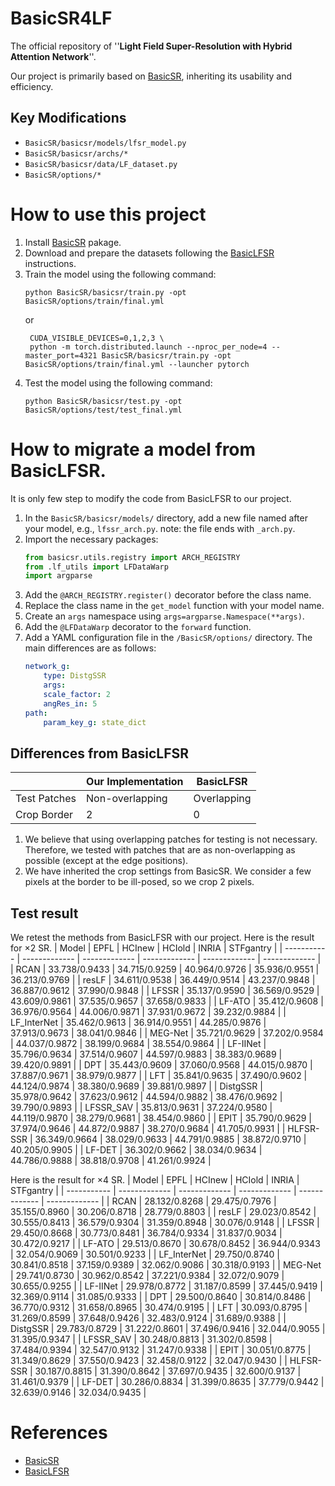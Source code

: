 # BasicSR4LF

The official repository of ''**Light Field Super-Resolution with Hybrid Attention Network**''.

Our project is primarily based on [BasicSR](https://github.com/XPixelGroup/BasicSR/tree/master/basicsr), inheriting its usability and efficiency.

## Key Modifications
+ `BasicSR/basicsr/models/lfsr_model.py`
+ `BasicSR/basicsr/archs/*`
+ `BasicSR/basicsr/data/LF_dataset.py`
+ `BasicSR/options/*`





# How to use this project

1. Install [BasicSR](https://github.com/XPixelGroup/BasicSR/tree/master/basicsr) pakage.
2. Download and prepare the datasets following the [BasicLFSR](https://github.com/ZhengyuLiang24/BasicLFSR) instructions.
3. Train the model using the following command:
   ```shell
   python BasicSR/basicsr/train.py -opt BasicSR/options/train/final.yml
   ``` 
   or
   ```shell
    CUDA_VISIBLE_DEVICES=0,1,2,3 \
    python -m torch.distributed.launch --nproc_per_node=4 --master_port=4321 BasicSR/basicsr/train.py -opt BasicSR/options/train/final.yml --launcher pytorch
   ```
4. Test the model using the following command:
   ```shell
   python BasicSR/basicsr/test.py -opt BasicSR/options/test/test_final.yml
   ```


# How to migrate a model from BasicLFSR.

It is only few step to modify the code from BasicLFSR to our project.

1. In the `BasicSR/basicsr/models/` directory, add a new file named after your model, e.g., `lfssr_arch.py`. note: the file ends with `_arch.py`.
2. Import the necessary packages:
    ```python
    from basicsr.utils.registry import ARCH_REGISTRY
    from .lf_utils import LFDataWarp
    import argparse
    ```
3. Add the `@ARCH_REGISTRY.register()` decorator before the class name.
4. Replace the class name in the `get_model` function with your model name.    
5. Create an `args` namespace using `args=argparse.Namespace(**args)`.
6. Add the `@LFDataWarp` decorator to the `forward` function.
7. Add a YAML configuration file in the `/BasicSR/options/` directory. The main differences are as follows:
    ```yml
    network_g:
        type: DistgSSR
        args:
        scale_factor: 2
        angRes_in: 5
    path:
        param_key_g: state_dict
    ```

## Differences from BasicLFSR
|              | Our Implementation | BasicLFSR   |
| ------------ | ------------------ | ----------- |
| Test Patches | Non-overlapping    | Overlapping |
| Crop Border  | 2                  | 0           |

1. We believe that using overlapping patches for testing is not necessary. Therefore, we tested with patches that are as non-overlapping as possible (except at the edge positions).
2. We have inherited the crop settings from BasicSR. We consider a few pixels at the border to be ill-posed, so we crop 2 pixels.


## Test result
We retest the methods from BasicLFSR with our project.
Here is the result for $\times2$ SR.
| Model       | EPFL          | HCInew        | HCIold        | INRIA         | STFgantry     |
| ----------- | ------------- | ------------- | ------------- | ------------- | ------------- |
| RCAN        | 33.738/0.9433 | 34.715/0.9259 | 40.964/0.9726 | 35.936/0.9551 | 36.213/0.9769 |
| resLF       | 34.611/0.9538 | 36.449/0.9514 | 43.237/0.9848 | 36.887/0.9612 | 37.990/0.9848 |
| LFSSR       | 35.137/0.9590 | 36.569/0.9529 | 43.609/0.9861 | 37.535/0.9657 | 37.658/0.9833 |
| LF-ATO      | 35.412/0.9608 | 36.976/0.9564 | 44.006/0.9871 | 37.931/0.9672 | 39.232/0.9884 |
| LF_InterNet | 35.462/0.9613 | 36.914/0.9551 | 44.285/0.9876 | 37.913/0.9673 | 38.041/0.9846 |
| MEG-Net     | 35.721/0.9629 | 37.202/0.9584 | 44.037/0.9872 | 38.199/0.9684 | 38.554/0.9864 |
| LF-IINet    | 35.796/0.9634 | 37.514/0.9607 | 44.597/0.9883 | 38.383/0.9689 | 39.420/0.9891 |
| DPT         | 35.443/0.9609 | 37.060/0.9568 | 44.015/0.9870 | 37.887/0.9671 | 38.979/0.9877 |
| LFT         | 35.841/0.9635 | 37.490/0.9602 | 44.124/0.9874 | 38.380/0.9689 | 39.881/0.9897 |
| DistgSSR    | 35.978/0.9642 | 37.623/0.9612 | 44.594/0.9882 | 38.476/0.9692 | 39.790/0.9893 |
| LFSSR_SAV   | 35.813/0.9631 | 37.224/0.9580 | 44.119/0.9870 | 38.279/0.9681 | 38.454/0.9860 |
| EPIT        | 35.790/0.9629 | 37.974/0.9646 | 44.872/0.9887 | 38.270/0.9684 | 41.705/0.9931 |
| HLFSR-SSR   | 36.349/0.9664 | 38.029/0.9633 | 44.791/0.9885 | 38.872/0.9710 | 40.205/0.9905 |
| LF-DET      | 36.302/0.9662 | 38.034/0.9634 | 44.786/0.9888 | 38.818/0.9708 | 41.261/0.9924 |

Here is the result for $\times4$ SR.
| Model       | EPFL          | HCInew        | HCIold        | INRIA         | STFgantry     |
| ----------- | ------------- | ------------- | ------------- | ------------- | ------------- |
| RCAN        | 28.132/0.8268 | 29.475/0.7976 | 35.155/0.8960 | 30.206/0.8718 | 28.779/0.8803 |
| resLF       | 29.023/0.8542 | 30.555/0.8413 | 36.579/0.9304 | 31.359/0.8948 | 30.076/0.9148 |
| LFSSR       | 29.450/0.8668 | 30.773/0.8481 | 36.784/0.9334 | 31.837/0.9034 | 30.472/0.9217 |
| LF-ATO      | 29.513/0.8670 | 30.678/0.8452 | 36.944/0.9343 | 32.054/0.9069 | 30.501/0.9233 |
| LF_InterNet | 29.750/0.8740 | 30.841/0.8518 | 37.159/0.9389 | 32.062/0.9086 | 30.318/0.9193 |
| MEG-Net     | 29.741/0.8730 | 30.962/0.8542 | 37.221/0.9384 | 32.072/0.9079 | 30.655/0.9255 |
| LF-IINet    | 29.978/0.8772 | 31.187/0.8599 | 37.445/0.9419 | 32.369/0.9114 | 31.085/0.9333 |
| DPT         | 29.500/0.8640 | 30.814/0.8486 | 36.770/0.9312 | 31.658/0.8965 | 30.474/0.9195 |
| LFT         | 30.093/0.8795 | 31.269/0.8599 | 37.648/0.9426 | 32.483/0.9124 | 31.689/0.9388 |
| DistgSSR    | 29.783/0.8729 | 31.222/0.8601 | 37.496/0.9416 | 32.044/0.9055 | 31.395/0.9347 |
| LFSSR_SAV   | 30.248/0.8813 | 31.302/0.8598 | 37.484/0.9394 | 32.547/0.9132 | 31.247/0.9338 |
| EPIT        | 30.051/0.8775 | 31.349/0.8629 | 37.550/0.9423 | 32.458/0.9122 | 32.047/0.9430 |
| HLFSR-SSR   | 30.187/0.8815 | 31.390/0.8642 | 37.697/0.9435 | 32.600/0.9137 | 31.461/0.9379 |
| LF-DET      | 30.286/0.8834 | 31.399/0.8635 | 37.779/0.9442 | 32.639/0.9146 | 32.034/0.9435 |

# References

+ [BasicSR](https://github.com/XPixelGroup/BasicSR/tree/master/basicsr)
+ [BasicLFSR](https://github.com/ZhengyuLiang24/BasicLFSR)